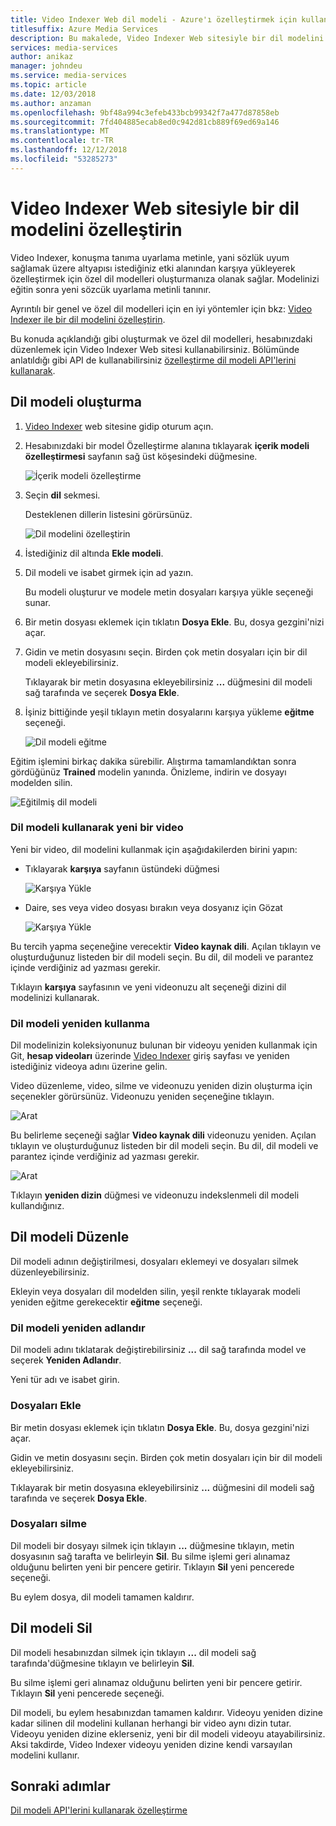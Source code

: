 ```yaml
---
title: Video Indexer Web dil modeli - Azure'ı özelleştirmek için kullanın
titlesuffix: Azure Media Services
description: Bu makalede, Video Indexer Web sitesiyle bir dil modelini özelleştirin gösterilmektedir.
services: media-services
author: anikaz
manager: johndeu
ms.service: media-services
ms.topic: article
ms.date: 12/03/2018
ms.author: anzaman
ms.openlocfilehash: 9bf48a994c3efeb433bcb99342f7a477d87858eb
ms.sourcegitcommit: 7fd404885ecab8ed0c942d81cb889f69ed69a146
ms.translationtype: MT
ms.contentlocale: tr-TR
ms.lasthandoff: 12/12/2018
ms.locfileid: "53285273"
---
```

# <a name="customize-a-language-model-with-the-video-indexer-website"></a>Video Indexer Web sitesiyle bir dil modelini özelleştirin

Video Indexer, konuşma tanıma uyarlama metinle, yani sözlük uyum sağlamak üzere altyapısı istediğiniz etki alanından karşıya yükleyerek özelleştirmek için özel dil modelleri oluşturmanıza olanak sağlar. Modelinizi eğitin sonra yeni sözcük uyarlama metinli tanınır. 

Ayrıntılı bir genel ve özel dil modelleri için en iyi yöntemler için bkz: [Video Indexer ile bir dil modelini özelleştirin](customize-language-model-overview.md).

Bu konuda açıklandığı gibi oluşturmak ve özel dil modelleri, hesabınızdaki düzenlemek için Video Indexer Web sitesi kullanabilirsiniz. Bölümünde anlatıldığı gibi API de kullanabilirsiniz [özelleştirme dil modeli API'lerini kullanarak](customize-language-model-with-api.md).

## <a name="create-a-language-model"></a>Dil modeli oluşturma

1. [Video Indexer](https://www.videoindexer.ai/) web sitesine gidip oturum açın.
2. Hesabınızdaki bir model Özelleştirme alanına tıklayarak **içerik modeli özelleştirmesi** sayfanın sağ üst köşesindeki düğmesine.

   ![İçerik modeli özelleştirme](./media/content-model-customization/content-model-customization.png)

3. Seçin **dil** sekmesi.

    Desteklenen dillerin listesini görürsünüz. 

    ![Dil modelini özelleştirin](./media/customize-language-model/customize-language-model.png)

4. İstediğiniz dil altında **Ekle modeli**.
5. Dil modeli ve isabet girmek için ad yazın.

    Bu modeli oluşturur ve modele metin dosyaları karşıya yükle seçeneği sunar.
6. Bir metin dosyası eklemek için tıklatın **Dosya Ekle**. Bu, dosya gezgini'nizi açar.

7. Gidin ve metin dosyasını seçin. Birden çok metin dosyaları için bir dil modeli ekleyebilirsiniz.

    Tıklayarak bir metin dosyasına ekleyebilirsiniz **...**  düğmesini dil modeli sağ tarafında ve seçerek **Dosya Ekle**.
8. İşiniz bittiğinde yeşil tıklayın metin dosyalarını karşıya yükleme **eğitme** seçeneği.

    ![Dil modeli eğitme](./media/customize-language-model/train-model.png)

Eğitim işlemini birkaç dakika sürebilir. Alıştırma tamamlandıktan sonra gördüğünüz **Trained** modelin yanında. Önizleme, indirin ve dosyayı modelden silin.

![Eğitilmiş dil modeli](./media/customize-language-model/preview-model.png)

### <a name="using-a-language-model-on-a-new-video"></a>Dil modeli kullanarak yeni bir video

Yeni bir video, dil modelini kullanmak için aşağıdakilerden birini yapın:

* Tıklayarak **karşıya** sayfanın üstündeki düğmesi 

    ![Karşıya Yükle](./media/customize-language-model/upload.png)
* Daire, ses veya video dosyası bırakın veya dosyanız için Gözat

    ![Karşıya Yükle](./media/customize-language-model/upload2.png)

Bu tercih yapma seçeneğine verecektir **Video kaynak dili**. Açılan tıklayın ve oluşturduğunuz listeden bir dil modeli seçin. Bu dil, dil modeli ve parantez içinde verdiğiniz ad yazması gerekir.

Tıklayın **karşıya** sayfasının ve yeni videonuzu alt seçeneği dizini dil modelinizi kullanarak.

### <a name="using-a-language-model-to-reindex"></a>Dil modeli yeniden kullanma

Dil modelinizin koleksiyonunuz bulunan bir videoyu yeniden kullanmak için Git, **hesap videoları** üzerinde [Video Indexer](https://www.videoindexer.ai/) giriş sayfası ve yeniden istediğiniz videoya adını üzerine gelin.

Video düzenleme, video, silme ve videonuzu yeniden dizin oluşturma için seçenekler görürsünüz. Videonuzu yeniden seçeneğine tıklayın.

![Arat](./media/customize-language-model/reindex1.png)

Bu belirleme seçeneği sağlar **Video kaynak dili** videonuzu yeniden. Açılan tıklayın ve oluşturduğunuz listeden bir dil modeli seçin. Bu dil, dil modeli ve parantez içinde verdiğiniz ad yazması gerekir.

![Arat](./media/customize-language-model/reindex.png)

Tıklayın **yeniden dizin** düğmesi ve videonuzu indekslenmeli dil modeli kullandığınız.

## <a name="edit-a-language-model"></a>Dil modeli Düzenle

Dil modeli adının değiştirilmesi, dosyaları eklemeyi ve dosyaları silmek düzenleyebilirsiniz.

Ekleyin veya dosyaları dil modelden silin, yeşil renkte tıklayarak modeli yeniden eğitme gerekecektir **eğitme** seçeneği.

### <a name="rename-the-language-model"></a>Dil modeli yeniden adlandır

Dil modeli adını tıklatarak değiştirebilirsiniz **...**  dil sağ tarafında model ve seçerek **Yeniden Adlandır**. 

Yeni tür adı ve isabet girin.

### <a name="add-files"></a>Dosyaları Ekle

Bir metin dosyası eklemek için tıklatın **Dosya Ekle**. Bu, dosya gezgini'nizi açar.

Gidin ve metin dosyasını seçin. Birden çok metin dosyaları için bir dil modeli ekleyebilirsiniz.

Tıklayarak bir metin dosyasına ekleyebilirsiniz **...**  düğmesini dil modeli sağ tarafında ve seçerek **Dosya Ekle**.

### <a name="delete-files"></a>Dosyaları silme

Dil modeli bir dosyayı silmek için tıklayın **...**  düğmesine tıklayın, metin dosyasının sağ tarafta ve belirleyin **Sil**. Bu silme işlemi geri alınamaz olduğunu belirten yeni bir pencere getirir. Tıklayın **Sil** yeni pencerede seçeneği.

Bu eylem dosya, dil modeli tamamen kaldırır.

## <a name="delete-a-language-model"></a>Dil modeli Sil

Dil modeli hesabınızdan silmek için tıklayın **...**  dil modeli sağ tarafında'düğmesine tıklayın ve belirleyin **Sil**.

Bu silme işlemi geri alınamaz olduğunu belirten yeni bir pencere getirir. Tıklayın **Sil** yeni pencerede seçeneği.

Dil modeli, bu eylem hesabınızdan tamamen kaldırır. Videoyu yeniden dizine kadar silinen dil modelini kullanan herhangi bir video aynı dizin tutar. Videoyu yeniden dizine eklerseniz, yeni bir dil modeli videoyu atayabilirsiniz. Aksi takdirde, Video Indexer videoyu yeniden dizine kendi varsayılan modelini kullanır. 

## <a name="next-steps"></a>Sonraki adımlar

[Dil modeli API'lerini kullanarak özelleştirme](customize-language-model-with-api.md)
